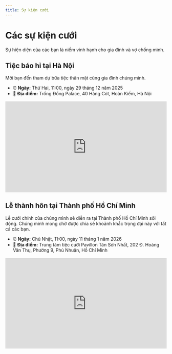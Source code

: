 ```yaml
---
title: Sự kiện cưới
---
```


<script setup lang="ts">
const today = new Date()
const eventHanoi = new Date("2025-12-29T11:00:00+07:00")
const eventHCM = new Date("2026-01-11T11:00:00+07:00")
</script>

# Các sự kiện cưới

Sự hiện diện của các bạn là niềm vinh hạnh cho gia đình và vợ chồng mình.

## Tiệc báo hỉ tại Hà Nội

Mời bạn đến tham dự bữa tiệc thân mật cùng gia đình chúng mình.

- ⏰ **Ngày:** Thứ Hai, 11:00, ngày 29 tháng 12 năm 2025
- 📍 **Địa điểm:** Trống Đồng Palace, 40 Hàng Cót, Hoàn Kiếm, Hà Nội

<Countdown :from="today" :to="eventHanoi" locale="vi" />

<div class="responsive-iframe-container">
  <iframe src="https://www.google.com/maps/embed?pb=!1m18!1m12!1m3!1d3723.8738140325736!2d105.84422976119241!3d21.037734437388757!2m3!1f0!2f0!3f0!3m2!1i1024!2i768!4f13.1!3m3!1m2!1s0x3135abb95cf9d3d1%3A0xf3f702ec451c57e2!2zVHLhu5FuZyDEkOG7k25nIFBhbGFjZQ!5e0!3m2!1sfi!2sfi!4v1759608602595!5m2!1sfi!2sfi" allowfullscreen="" loading="lazy" referrerpolicy="no-referrer-when-downgrade"></iframe>
</div>

## Lễ thành hôn tại Thành phố Hồ Chí Minh

Lễ cưới chính của chúng mình sẽ diễn ra tại Thành phố Hồ Chí Minh sôi động. Chúng mình mong chờ được chia sẻ khoảnh khắc trọng đại này với tất cả các bạn.

- ⏰ **Ngày:** Chủ Nhật, 11:00, ngày 11 tháng 1 năm 2026
- 📍 **Địa điểm:** Trung tâm tiệc cưới Pavillon Tân Sơn Nhất, 202 Đ. Hoàng Văn Thụ, Phường 9, Phú Nhuận, Hồ Chí Minh

<Countdown :from="today" :to="eventHCM" locale="vi" />

<div class="responsive-iframe-container">
  <iframe src="https://www.google.com/maps/embed?pb=!1m18!1m12!1m3!1d3919.134738705387!2d106.66826771125325!3d10.800990889304837!2m3!1f0!2f0!3f0!3m2!1i1024!2i768!4f13.1!3m3!1m2!1s0x31752928b68fbc3f%3A0xc58bea5686708420!2zVHJ1bmcgVMOibSBI4buZaSBOZ2jhu4sgJiBUaeG7h2MgQ8aw4bubaSBQYXZpbGxvbiBUw6JuIFPGoW4gTmjhuqV0!5e0!3m2!1sfi!2sfi!4v1759253938944!5m2!1sfi!2sfi" allowfullscreen="" loading="lazy" referrerpolicy="no-referrer-when-downgrade"></iframe>
</div>

<style>
.responsive-image {
    max-width: 100%;
    height: auto;
    display: block; /* Remove extra space below image */
    margin: 0 auto; /* Center the image */
}

.responsive-iframe-container {
    position: relative;
    width: 100%;
    padding-bottom: 56.25%; /* 16:9 aspect ratio (height / width * 100) */
    height: 0;
    overflow: hidden;
    margin: 1rem 0; /* Add some margin */
}

.responsive-iframe-container iframe {
    position: absolute;
    top: 0;
    left: 0;
    width: 100%;
    height: 100%;
    border: 0;
}
</style>
